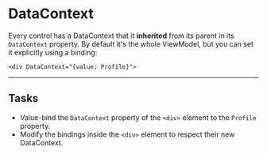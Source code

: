 ﻿---
Title: DataContext
CodeTask:
    Path: 20_datacontext.dothtml.csx
    Default: ProfileDetail_10.dothtml
    Correct: ProfileDetail_20.dothtml
    Dependencies:
        - ProfileDetailViewModel_20.cs
---

# DataContext

Every control has a DataContext that it __inherited__ from its parent in its `DataContext` property. By default it's the whole ViewModel, but you can set it explicitly using a binding:

```dothtml
<div DataContext="{value: Profile}">
```

---

## Tasks

- Value-bind the `DataContext` property of the `<div>` element to the `Profile` property.
- Modify the bindings inside the `<div>` element to respect their new DataContext.
